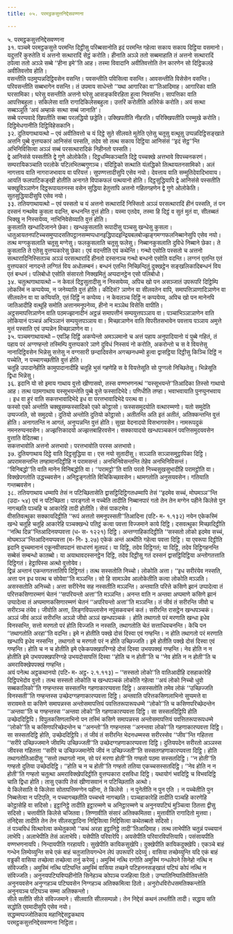 ```yaml
---
title: ०५. परमट्ठकसुत्तनिद्देसवण्णना

---
```

५. परमट्ठकसुत्तनिद्देसवण्णना  
३१. पञ्चमे परमट्ठकसुत्ते परमन्ति दिट्ठीसु परिब्बसानोति इदं परमन्ति गहेत्वा सकाय सकाय दिट्ठिया वसमानो। यदुत्तरिं कुरुतेति यं अत्तनो सत्थारादिं सेट्ठं करोति। हीनाति अञ्ञे ततो सब्बमाहाति तं अत्तनो सत्थारादिं ठपेत्वा ततो अञ्ञे सब्बे ‘‘हीना इमे’’ति आह। तस्मा विवादानि अवीतिवत्तोति तेन कारणेन सो दिट्ठिकलहे अवीतिवत्तोव होति।  
वसन्तीति पठमुप्पन्नदिट्ठिवसेन वसन्ति। पवसन्तीति पविसित्वा वसन्ति। आवसन्तीति विसेसेन वसन्ति। परिवसन्तीति सब्बभागेन वसन्ति। तं उपमाय साधेन्तो ‘‘यथा आगारिका वा’’तिआदिमाह। आगारिका वाति घरसामिका। घरेसु वसन्तीति अत्तनो घरेसु आसङ्कविरहिता हुत्वा निवसन्ति। सापत्तिका वाति आपत्तिबहुला। सकिलेसा वाति रागादिकिलेसबहुला। उत्तरिं करोतीति अतिरेकं करोति। अयं सत्था सब्बञ्ञूति ‘अयं अम्हाकं सत्था सब्बं जानाति’।  
सब्बे परप्पवादे खिपतीति सब्बा परलद्धियो छड्डेति। उक्खिपतीति नीहरति। परिक्खिपतीति परम्मुखे करोति। दिट्ठिमेधगानीति दिट्ठिविहेसकानि।  
३२. दुतियगाथायत्थो – एवं अवीतिवत्तो च यं दिट्ठे सुते सीलवते मुतेति एतेसु चतूसु वत्थूसु उप्पन्नदिट्ठिसङ्खाते अत्तनि पुब्बे वुत्तप्पकारं आनिसंसं पस्सति, तदेव सो तत्थ सकाय दिट्ठिया आनिसंसं ‘‘इदं सेट्ठ’’न्ति अभिनिविसित्वा अञ्ञं सब्बं परसत्थारादिकं निहीनतो पस्सति।  
द्वे आनिसंसे पस्सतीति द्वे गुणे ओलोकेति। दिट्ठधम्मिकञ्चाति दिट्ठे पच्चक्खे अत्तभावे विपच्चनकरणं। सम्परायिकञ्चाति परलोके पटिलभितब्बगुणञ्च। यंदिट्ठिको सत्थाति यंलद्धिको तित्थायतनसामिको। अलं नागत्ताय वाति नागराजभावाय वा परियत्तं। सुपण्णत्तादीसुपि एसेव नयो। देवत्ताय वाति सम्मुतिदेवादिभावाय। आयतिं फलपाटिकङ्खी होतीति अनागते विपाकफलं पत्थयानो होति। दिट्ठसुद्धियापि द्वे आनिसंसे पस्सतीति चक्खुविञ्ञाणेन दिट्ठरूपायतनस्स वसेन सुद्धिया हेतुत्तापि अत्तनो गहितगहणेन द्वे गुणे ओलोकेति। सुतसुद्धियादीसुपि एसेव नयो।  
३३. ततियगाथायत्थो – एवं पस्सतो च यं अत्तनो सत्थारादिं निस्सितो अञ्ञं परसत्थारादिं हीनं पस्सति, तं पन दस्सनं गन्थमेव कुसला वदन्ति, बन्धनन्ति वुत्तं होति। यस्मा एतदेव, तस्मा हि दिट्ठं व सुतं मुतं वा, सीलब्बतं भिक्खु न निस्सयेय्य, नाभिनिवेसेय्याति वुत्तं होति।  
कुसलाति खन्धादिजानने छेका। खन्धकुसलाति रूपादीसु पञ्चसु खन्धेसु कुसला। धातुआयतनपटिच्चसमुप्पादसतिपट्ठानसम्मप्पधानइद्धिपादइन्द्रियबलबोज्झङ्गमग्गफलनिब्बानेसुपि एसेव नयो। तत्थ मग्गकुसलाति चतूसु मग्गेसु। फलकुसलाति चतूसु फलेसु। निब्बानकुसलाति दुविधे निब्बाने छेका। ते कुसलाति ते एतेसु वुत्तप्पकारेसु छेका। एवं वदन्तीति एवं कथेन्ति। गन्थो एसोति पस्सतो च अत्तनो सत्थारादिनिस्सितञ्च अञ्ञं परसत्थारादिं हीनतो दस्सनञ्च गन्थो बन्धनो एसोति वदन्ति। लग्गनं एतन्ति एतं वुत्तप्पकारं नागदन्ते लग्गितं विय अधोलम्बनं। बन्धनं एतन्ति निच्छिन्दितुं दुक्खट्ठेन सङ्खलिकादिबन्धनं विय एतं बन्धनं। पलिबोधो एसोति संसारतो निक्खमितुं अप्पदानट्ठेन एसो पलिबोधो।  
३४. चतुत्थगाथायत्थो – न केवलं दिट्ठसुतादीसु न निस्सयेय्य, अपिच खो पन असञ्जातं उपरूपरि दिट्ठिम्पि लोकस्मिं न कप्पयेय्य, न जनेय्याति वुत्तं होति। कीदिसं? ञाणेन वा सीलवतेन वापि, समापत्तिञाणादिञाणेन वा सीलवतेन वा या कप्पियति, एतं दिट्ठिं न कप्पेय्य। न केवलञ्च दिट्ठिं न कप्पयेय्य, अपिच खो पन मानेनपि जातिआदीहि वत्थूहि समोति अत्तानमनूपनेय्य, हीनो न मञ्ञेथ विसेसि वापीति।  
अट्ठसमापत्तिञाणेन वाति पठमज्झानादीनं अट्ठन्नं समापत्तीनं सम्पयुत्तपञ्ञाय वा। पञ्चाभिञ्ञाञाणेन वाति लोकियानं पञ्चन्नं अभिञ्ञानं सम्पयुत्तपञ्ञाय वा। मिच्छाञाणेन वाति विपरीतसभावेन पवत्ताय पञ्ञाय अमुत्ते मुत्तं पस्साति एवं उप्पन्नेन मिच्छाञाणेन वा।  
३५. पञ्चमगाथायत्थो – एवञ्हि दिट्ठिं अकप्पेन्तो अमञ्ञमानो च अत्तं पहाय अनुपादियानो यं पुब्बे गहितं, तं पहाय परं अग्गण्हन्तो तस्मिम्पि वुत्तप्पकारे ञाणे दुविधं निस्सयं नो करोति, अकरोन्तो च स वे वियत्तेसु नानादिट्ठिवसेन भिन्नेसु सत्तेसु न वग्गसारी छन्दादिवसेन अगच्छनधम्मो हुत्वा द्वासट्ठिया दिट्ठीसु किञ्चि दिट्ठिं न पच्चेति, न पच्चागच्छतीति वुत्तं होति।  
चतूहि उपादानेहीति कामुपादानादीहि चतूहि भुसं गहणेहि स वे वियत्तेसूति सो पुग्गलो निच्छितेसु। भिन्नेसूति द्विधा भिन्नेसु।  
३६. इदानि यो सो इमाय गाथाय वुत्तो खीणासवो, तस्स वण्णभणनत्थं ‘‘यस्सूभयन्ते’’तिआदिका तिस्सो गाथायो आह। तत्थ पठमगाथाय यस्सूभयन्तेति पुब्बे वुत्ते फस्सादिभेदे। पणिधीति तण्हा। भवाभवायाति पुनप्पुनभवाय । इध वा हुरं वाति सकत्तभावादिभेदे इध वा परत्तभावादिभेदे परत्थ वा।  
फस्सो एको अन्तोति चक्खुसम्फस्सादिको एको कोट्ठासो। फस्ससमुदयोति वत्थारम्मणो। यतो समुदेति उप्पज्जति, सो समुदयो। दुतियो अन्तोति दुतियो कोट्ठासो। अतीतन्ति अति इतं अतीतं, अतिक्कन्तन्ति वुत्तं होति। अनागतन्ति न आगतं, अनुप्पन्नन्ति वुत्तं होति। सुखा वेदनादयो विसभागवसेन। नामरूपदुकं नमनरुप्पनवसेन। अज्झत्तिकादयो अज्झत्तबाहिरवसेन। सक्कायादयो खन्धपञ्चकानं पवत्तिसमुदयवसेन वुत्ताति वेदितब्बा।  
सकत्तभावोति अत्तनो अत्तभावो। परत्तभावोति परस्स अत्तभावो।  
३७. दुतियगाथाय दिट्ठे वाति दिट्ठसुद्धिया वा। एस नयो सुतादीसु। सञ्ञाति सञ्ञासमुट्ठापिका दिट्ठि।  
अपरामसन्तन्ति तण्हामानदिट्ठीहि न परामसन्तं। अनभिनिवेसन्तन्ति तेहेव अनभिनिविसन्तं।  
‘‘विनिबद्धो’’ति वाति मानेन विनिबद्धोति वा। ‘‘परामट्ठो’’ति वाति परतो निच्चसुखसुभादीहि परामट्ठोति वा। विक्खेपगतोति उद्धच्चवसेन। अनिट्ठङ्गतोति विचिकिच्छावसेन। थामगतोति अनुसयवसेन। गतियाति गन्तब्बवसेन।  
३८. ततियगाथाय धम्मापि तेसं न पटिच्छितासेति द्वासट्ठिदिट्ठिगतधम्मापि तेसं ‘‘इदमेव सच्चं, मोघमञ्ञ’’न्ति (उदा॰ ५४) एवं न पटिच्छिता। पारङ्गतो न पच्चेति तादीति निब्बानपारं गतो तेन तेन मग्गेन पहीने किलेसे पुन नागच्छति पञ्चहि च आकारेहि तादी होतीति। सेसं पाकटमेव।  
वीसतिवत्थुका सक्कायदिट्ठीति ‘‘रूपं अत्ततो समनुपस्सती’’तिआदिना (पटि॰ म॰ १.१३२) नयेन एकेकस्मिं खन्धे चतूहि चतूहि आकारेहि पञ्चक्खन्धे पतिट्ठं कत्वा पवत्ता विज्जमाने काये दिट्ठि। दसवत्थुका मिच्छादिट्ठीति ‘‘नत्थि दिन्न’’न्तिआदिनयप्पवत्ता (ध॰ स॰ १२२१) दिट्ठि। अन्तग्गाहिकादिट्ठीति ‘‘सस्सतो लोको इदमेव सच्चं, मोघमञ्ञ’’न्तिआदिनयप्पवत्ता (म॰ नि॰ ३.२७) एकेकं अन्तं अत्थीति गहेत्वा पवत्ता दिट्ठि। या एवरूपा दिट्ठीति इदानि वुच्चमानानं एकूनवीसपदानं साधारणं मूलपदं। या दिट्ठि, तदेव दिट्ठिगतं; या दिट्ठि, तदेव दिट्ठिगहनन्ति सब्बेसं सम्बन्धो कातब्बो। या अयाथावदस्सनट्ठेन दिट्ठि, तदेव दिट्ठीसु गतं दस्सनं द्वासट्ठिदिट्ठिया अन्तोगतत्ताति दिट्ठिगतं। हेट्ठापिस्स अत्थो वुत्तोयेव।  
द्विन्नं अन्तानं एकन्तगतत्तातिपि दिट्ठिगतं। तत्थ सस्सतोति निच्चो। लोकोति अत्ता। ‘‘इध सरीरंयेव नस्सति, अत्ता पन इध परत्थ च सोयेवा’’ति मञ्ञन्ति। सो हि सामञ्ञेव आलोकेतीति कत्वा लोकोति मञ्ञति। असस्सतोति अनिच्चो। अत्ता सरीरेनेव सह नस्सतीति मञ्ञन्ति। अन्तवाति परित्ते कसिणे झानं उप्पादेत्वा तं परित्तकसिणारम्मणं चेतनं ‘‘सपरियन्तो अत्ता’’ति मञ्ञन्ति। अनन्त वाति न अन्तवा अप्पमाणे कसिणे झानं उप्पादेत्वा तं अप्पमाणकसिणारम्मणं चेतनं ‘‘अपरियन्तो अत्ता’’ति मञ्ञन्ति। तं जीवं तं सरीरन्ति जीवो च सरीरञ्च तंयेव। जीवोति अत्ता, लिङ्गविपल्लासेन नपुंसकवचनं कतं। सरीरन्ति रासट्ठेन खन्धपञ्चकं। अञ्ञं जीवं अञ्ञं सरीरन्ति अञ्ञो जीवो अञ्ञं खन्धपञ्चकं । होति तथागतो परं मरणाति खन्धा इधेव विनस्सन्ति, सत्तो मरणतो परं होति विज्जति न नस्सति, तथागतोति चेतं सत्ताधिवचनन्ति। केचि पन ‘‘तथागतोति अरहा’’ति वदन्ति। इमे न होतीति पक्खे दोसं दिस्वा एवं गण्हन्ति। न होति तथागतो परं मरणाति खन्धापि इधेव नस्सन्ति , तथागतो च मरणतो परं न होति उच्छिज्जति। इमे होतीति पक्खे दोसं दिस्वा एवं गण्हन्ति। होति च न च होतीति इमे एकेकपक्खपरिग्गहे दोसं दिस्वा उभयपक्खं गण्हन्ति। नेव होति न न होतीति इमे उभयपक्खपरिग्गहे उभयदोसापत्तिं दिस्वा ‘‘होति च न होती’’ति च ‘‘नेव होति न न होती’’ति च अमराविक्खेपपक्खं गण्हन्ति।  
अयं पनेत्थ अट्ठकथानयो (पटि॰ म॰ अट्ठ॰ २.१.११३) – ‘‘सस्सतो लोको’’ति वातिआदीहि दसहाकारेहि दिट्ठिपभेदोव वुत्तो। तत्थ सस्सतो लोकोति च खन्धपञ्चकं लोकोति गहेत्वा ‘‘अयं लोको निच्चो धुवो सब्बकालिको’’ति गण्हन्तस्स सस्सतन्ति गहणाकारप्पवत्ता दिट्ठि। असस्सतोति तमेव लोकं ‘‘उच्छिज्जति विनस्सती’’ति गण्हन्तस्स उच्छेदग्गहणाकारप्पवत्ता दिट्ठि। अन्तवाति परित्तकसिणलाभिनो सुप्पमत्ते वा सरावमत्ते वा कसिणे समापन्नस्स अन्तोसमापत्तियं पवत्तितरूपारूपधम्मे ‘‘लोको’’ति च कसिणपरिच्छेदन्तेन ‘‘अन्तवा’’ति च गण्हन्तस्स ‘‘अन्तवा लोको’’ति गहणाकारप्पवत्ता दिट्ठि। सा सस्सतदिट्ठिपि होति उच्छेददिट्ठिपि। विपुलकसिणलाभिनो पन तस्मिं कसिणे समापन्नस्स अन्तोसमापत्तियं पवत्तितरूपारूपधम्मे ‘‘लोको’’ति च कसिणपरिच्छेदन्तेन च ‘‘अनन्तो’’ति गण्हन्तस्स ‘‘अनन्तवा लोको’’ति गहणाकारप्पवत्ता दिट्ठि। सा सस्सतदिट्ठि होति, उच्छेददिट्ठिपि। तं जीवं तं सरीरन्ति भेदनधम्मस्स सरीरस्सेव ‘‘जीव’’न्ति गहितत्ता ‘‘सरीरे उच्छिज्जमाने जीवम्पि उच्छिज्जती’’ति उच्छेदग्गहणाकारप्पवत्ता दिट्ठि। दुतियपदेन सरीरतो अञ्ञस्स जीवस्स गहितत्ता ‘‘सरीरे च उच्छिज्जमानेपि जीवं न उच्छिज्जती’’ति सस्सतगहणाकारप्पवत्ता दिट्ठि। होति तथागतोतिआदीसु ‘‘सत्तो तथागतो नाम, सो परं मरणा होती’’ति गण्हतो पठमा सस्सतदिट्ठि। ‘‘न होती’’ति गण्हतो दुतिया उच्छेददिट्ठि। ‘‘होति च न च होती’’ति गण्हतो ततिया एकच्चसस्सतदिट्ठि। ‘‘नेव होति न न होती’’ति गण्हतो चतुत्था अमराविक्खेपदिट्ठीति वुत्तप्पकारा दसविधा दिट्ठि। यथायोगं भवदिट्ठि च विभवदिट्ठि चाति द्विधा होति। तासु एकापि तेसं खीणासवानं न पटिच्छिताति अत्थो।  
ये किलेसाति ये किलेसा सोतापत्तिमग्गेन पहीना, ते किलेसे । न पुनेतीति न पुन एति । न पच्चेतीति पुन निब्बत्तेत्वा न पटिएति, न पच्चागच्छतीति पच्चभवे नागच्छति। पञ्चहाकारेहि तादीति पञ्चहि कारणेहि कोट्ठासेहि वा सदिसो। इट्ठानिट्ठे तादीति इट्ठारम्मणे च अनिट्ठारम्मणे च अनुनयपटिघं मुञ्चित्वा ठितत्ता द्वीसु सदिसो। चत्तावीति किलेसे चजितवा। तिण्णावीति संसारं अतिक्कमितवा। मुत्तावीति रागादितो मुत्तवा। तंनिद्देसा तादीति तेन तेन सीलसद्धादिना निद्दिसित्वा निद्दिसित्वा कथेतब्बतो सदिसो।  
तं पञ्चविधं वित्थारेत्वा कथेतुकामो ‘‘कथं अरहा इट्ठानिट्ठे तादी’’तिआदिमाह। तत्थ लाभेपीति चतुन्नं पच्चयानं लाभेपि। अलाभेपीति तेसं अलाभेपि। यसेपीति परिवारेपि। अयसेपीति परिवारविपत्तियापि। पसंसायपीति वण्णभणनायपि। निन्दायपीति गरहायपि। सुखेपीति कायिकसुखेपि। दुक्खेपीति कायिकदुक्खेपि। एकञ्चे बाहं गन्धेन लिम्पेय्युन्ति सचे एकं बाहं चतुजातियगन्धेन लेपं उपरूपरि ददेय्युं। वासिया तच्छेय्युन्ति यदि एकं बाहं वड्ढकी वासिया तच्छेत्वा तच्छेत्वा तनुं करेय्युं। अमुस्मिं नत्थि रागोति अमुस्मिं गन्धलेपने सिनेहो नत्थि न संविज्जति। अमुस्मिं नत्थि पटिघन्ति अमुस्मिं वासिया तच्छने पटिहननसङ्खातं पटिघं कोपं नत्थि न संविज्जति। अनुनयपटिघविप्पहीनोति सिनेहञ्च कोपञ्च पजहित्वा ठितो। उग्घातिनिघातिवीतिवत्तोति अनुनयवसेन अनुग्गहञ्च पटिघवसेन निग्गहञ्च अतिक्कमित्वा ठितो। अनुरोधविरोधसमतिक्कन्तोति अनुनयञ्च पटिघञ्च सम्मा अतिक्कन्तो।  
सीले सतीति सीले संविज्जमाने। सीलवाति सीलसम्पन्नो। तेन निद्देसं कथनं लभतीति तादी। सद्धाय सति सद्धोति एवमादीसुपि एसेव नयो।  
सद्धम्मप्पज्जोतिकाय महानिद्देसट्ठकथाय  
परमट्ठकसुत्तनिद्देसवण्णना निट्ठिता।  